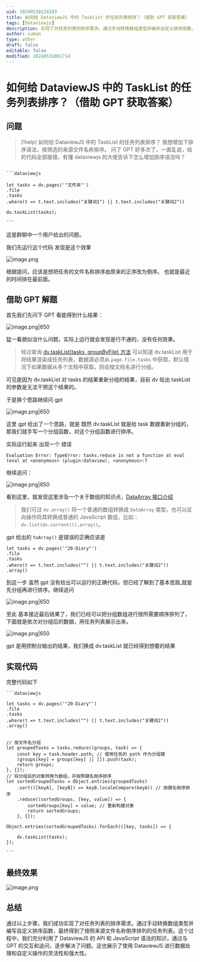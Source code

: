 ```yaml
---
uid: 20240530224103
title: 如何给 DataviewJS 中的 TaskList 的任务列表排序？（借助 GPT 获取答案）
tags: [Dataviewjs]
description: 实现了对任务列表的排序需求。通过手动转换数组类型并编写自定义排序函数，最终得到了按照来源文件名称倒序排列的任务列表
author: cuman
type: other
draft: false
editable: false
modified: 20240531001714
---
```


# 如何给 DataviewJS 中的 TaskList 的任务列表排序？（借助 GPT 获取答案）

## 问题

> [!help] 如何给 DataviewJS 中的 TaskList 的任务列表排序？
> 我想增加下排序语法，按筛选的来源文件名称排序。 问了 GPT 好多次了，一直乱说，给的代码全部报错，有懂 dataviewjs 的大佬告诉下怎么增加排序语法吗？

````

```dataviewjs

let tasks = dv.pages('"文件夹"') 
.file
.tasks
.where(t => t.text.includes("关键词1") || t.text.includes("关键词2")) 

dv.taskList(tasks);

```
````

这是群聊中一个用户给出的问题。

我们先运行这个代码 发现是这个效果

![image.png](https://cdn.pkmer.cn/images/202405302323119.png!pkmer)

根据提问，应该是想把任务的文件名称排序由原来的正序改为倒序。 也就是最近的时间排在最前面。

## 借助 GPT 解题

首先我们先问下 GPT 看能得到什么结果：

![image.png|650](https://cdn.pkmer.cn/images/202405302252754.png!pkmer)

猛一看貌似没什么问题，实际上运行就会发现是行不通的，没有任何效果。

> 经过查询 [dv.taskList(tasks, groupByFile) 方法]( https://pkmer.cn/Pkmer-Docs/10-obsidian/obsidian%E4%BD%BF%E7%94%A8%E6%8A%80%E5%B7%A7/jenemy/obsidian%E8%BE%BE%E4%BA%BA%E6%88%90%E9%95%BF%E4%B9%8B%E8%B7%AF_2-%E4%BD%BF%E7%94%A8%E7%BB%88%E6%9E%81%E5%B7%A5%E5%85%B7-dataview-%E9%87%8A%E6%94%BE%E7%AC%94%E8%AE%B0%E5%BA%93%E7%9A%84%E6%BD%9C%E5%8A%9B--javascript-api/#dvtasklisttasks-groupbyfile-%E6%96%B9%E6%B3%95) 可以知道 dv.taskList 用于将结果渲染成任务列表，数据源必须从 `page.file.tasks` 中获取，默认情况下如果数据从多个文档中获取，则会按文档名进行分组。

可见是因为 dv.taskList 对 tasks 的结果重新分组的结果，目前 dv 给出 taskList 的参数是无法干预这个结果的。

于是换个思路继续问 gpt

![image.png|650](https://cdn.pkmer.cn/images/202405302335386.png!pkmer)

这里 gpt 给出了一个思路，就是 既然 dv.taskList 就是给 task 数据重新分组的，那我们就手写一个分组函数，对这个分组函数进行排序。

实际运行起来 出现一个 错误

`Evaluation Error: TypeError: tasks.reduce is not a function at eval (eval at <anonymous> (plugin:dataview), <anonymous>:7`

继续追问：

![image.png|650](https://cdn.pkmer.cn/images/202405302339156.png!pkmer)

看到这里，就发现这里涉及一个关于数组的知识点，[DataArray 接口介绍]( https://pkmer.cn/Pkmer-Docs/10-obsidian/obsidian%E4%BD%BF%E7%94%A8%E6%8A%80%E5%B7%A7/jenemy/obsidian%E8%BE%BE%E4%BA%BA%E6%88%90%E9%95%BF%E4%B9%8B%E8%B7%AF_2-%E4%BD%BF%E7%94%A8%E7%BB%88%E6%9E%81%E5%B7%A5%E5%85%B7-dataview-%E9%87%8A%E6%94%BE%E7%AC%94%E8%AE%B0%E5%BA%93%E7%9A%84%E6%BD%9C%E5%8A%9B--javascript-api/#dataarray-%E6%8E%A5%E5%8F%A3%E4%BB%8B%E7%BB%8D )



> 我们可过 `dv.array()` 将一个普通的数组转换成 `DataArray` 类型，也可以反向操作将其转换成普通的 JavaScript 数组，比如：`dv.list(dv.current()).array()`。

gpt 给出的 `toArray()` 是错误的正确应该是

````
let tasks = dv.pages('"20-Diary"') 
.file
.tasks
.where(t => t.text.includes("") || t.text.includes("关键词2")) 
.array()
````

到这一步 虽然 gpt 没有给出可以运行的正确代码，但已经了解到了基本思路,就是先分组再进行排序。继续追问

![image.png|650](https://cdn.pkmer.cn/images/202405310004633.png!pkmer)

至此 基本接近最后结果了，我们已经可以把分组数组进行按所需要顺序排列了，下面就是依次对分组后的数据，用任务列表展示出来。

![image.png|650](https://cdn.pkmer.cn/images/202405310007649.png!pkmer)

gpt 是用控制台输出的结果，我们换成 dv.taskList 就已经得到想要的结果

## 实现代码

完整代码如下

````
```dataviewjs

let tasks = dv.pages('"20-Diary"') 
.file
.tasks
.where(t => t.text.includes("") || t.text.includes("关键词2")) 
.array()

 
// 按文件名分组
let groupedTasks = tasks.reduce((groups, task) => {
    const key = task.header.path; // 使用任务的 path 作为分组键
    (groups[key] = groups[key] || []).push(task);
    return groups;
}, {});
// 将分组后的对象转换为数组，并按照键名倒序排序
let sortedGroupedTasks = Object.entries(groupedTasks)
    .sort(([keyA], [keyB]) => keyB.localeCompare(keyA)) // 按键名倒序排序
    .reduce((sortedGroups, [key, value]) => {
        sortedGroups[key] = value; // 重新构建对象
        return sortedGroups;
    }, {});

Object.entries(sortedGroupedTasks).forEach(([key, tasks]) => {

    dv.taskList(tasks);
});

```
````

## 最终效果

![image.png](https://cdn.pkmer.cn/images/202405310009771.png!pkmer)

## 总结

通过以上步骤，我们成功实现了对任务列表的排序需求。通过手动转换数组类型并编写自定义排序函数，最终得到了按照来源文件名称倒序排列的任务列表。这个过程中，我们充分利用了 DataviewJS 的 API 和 JavaScript 语法的知识，通过与 GPT 的交互和追问，逐步解决了问题。这也展示了使用 DataviewJS 进行数据处理和自定义操作的灵活性和强大性。